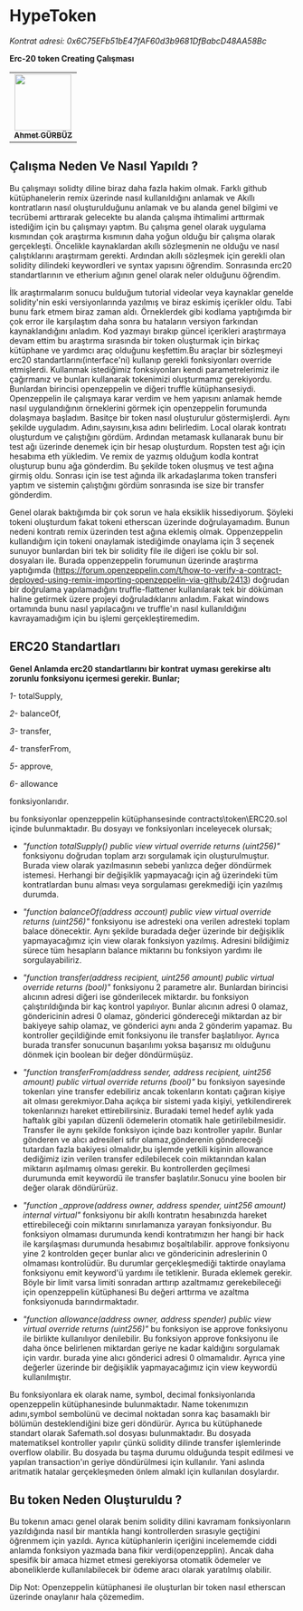 # HypeToken
*Kontrat adresi: 0x6C75EFb51bE47fAF60d3b9681DfBabcD48AA58Bc*

**Erc-20 token Creating Çalışması**

<table> <tr> <td align="center"><a href="https://github.com/ahmtgrbz"><img src="https://avatars0.githubusercontent.com/u/44843548?s=460&v=4" width="100px;" alt=""/><br /><sub><b>Ahmet GÜRBÜZ</b>
</tr>
</table>

## **Çalışma Neden Ve Nasıl Yapıldı ?**

Bu çalışmayı solidty diline biraz daha fazla hakim olmak. Farklı github kütüphanelerin remix üzerinde nasıl kullanıldığını anlamak ve Akıllı kontratların nasıl oluşturulduğunu anlamak ve bu alanda genel bilgimi ve tecrübemi arttırarak gelecekte bu alanda çalışma ihtimalimi arttırmak istediğim için bu çalışmayı yaptım.
Bu çalışma genel olarak uygulama kısmından çok araştırma kısmının daha yoğun olduğu bir çalışma olarak gerçekleşti. Öncelikle kaynaklardan akıllı sözleşmenin ne olduğu ve nasıl çalıştıklarını araştırmam gerekti. Ardından akıllı sözleşmek için gerekli olan solidity dilindeki keywordleri ve syntax yapısını öğrendim. Sonrasında erc20 standartlarının ve etherium ağının genel olarak neler olduğunu öğrendim. 


İlk araştırmalarım sonucu bulduğum tutorial videolar veya kaynaklar genelde solidity'nin eski versiyonlarında yazılmış ve biraz eskimiş içerikler oldu. Tabi bunu fark etmem biraz zaman aldı. Örneklerdek gibi kodlama yaptığımda bir çok error ile karşılaştım daha sonra bu hataların versiyon farkından kaynaklandığını anladım. Kod yazmayı bırakıp güncel içerikleri araştırmaya devam ettim bu araştırma sırasında bir token oluşturmak için birkaç kütüphane ve yardımcı araç olduğunu keşfettim.Bu araçlar bir sözleşmeyi erc20 standartlarını(interface'ni) kullanıp gerekli fonksiyonları override etmişlerdi. Kullanmak istediğimiz fonksiyonları kendi parametrelerimiz ile çağırmanız ve bunları kullanarak tokenimizi oluşturmamız gerekiyordu. Bunlardan birincisi openzeppelin ve diğeri truffle kütüphansesiydi. Openzeppelin ile çalışmaya karar verdim ve hem yapısını anlamak hemde nasıl uygulandığının örneklerini görmek için openzeppelin forumunda dolaşmaya başladım. Basitçe bir token nasıl oluşturulur göstermişlerdi. Aynı şekilde uyguladım. Adını,sayısını,kısa adını belirledim. Local olarak kontratı oluşturdum ve çalıştığını gördüm. Ardından metamask kullanarak bunu bir test ağı üzerinde denemek için bir hesap oluşturdum. Ropsten test ağı için hesabıma eth yükledim. Ve remix de yazmış olduğum kodla kontrat oluşturup bunu ağa gönderdim. Bu şekilde token oluşmuş ve test ağına girmiş oldu. Sonrası için ise test ağında ilk arkadaşlarıma token transferi yaptım ve sistemin çalıştığını gördüm sonrasında ise size bir transfer gönderdim.


Genel olarak baktığımda bir çok sorun ve hala eksiklik hissediyorum. Şöyleki tokeni oluşturdum fakat tokeni etherscan üzerinde doğrulayamadım. Bunun nedeni kontratı remix üzerinden test ağına eklemiş olmak. Oppenzeppelin kullandığım için tokeni onaylamak istediğimde onaylama için 3 seçenek sunuyor bunlardan biri tek bir solidity file ile diğeri ise çoklu bir sol. dosyaları ile. Burada oppenzeppelin forumunun üzerinde araştırma yaptığımda (https://forum.openzeppelin.com/t/how-to-verify-a-contract-deployed-using-remix-importing-openzeppelin-via-github/2413) doğrudan bir doğrulama yapılamadığını truffle-flattener kullanılarak tek bir döküman haline getirmek üzere projeyi doğruladıklarını anladım. Fakat windows ortamında bunu nasıl yapılacağını ve truffle'ın nasıl kullanıldığını kavrayamadığım için bu işlemi gerçekleştiremedim. 


## **ERC20 Standartları**
**Genel Anlamda erc20 standartlarını bir kontrat uyması gerekirse altı zorunlu fonksiyonu içermesi gerekir. Bunlar;**

*1-* totalSupply,

*2-* balanceOf,

*3-* transfer,

*4-* transferFrom,

*5-* approve,

*6-* allowance

fonksiyonlarıdır.

bu fonksiyonlar openzeppelin kütüphansesinde contracts\token\ERC20.sol içinde bulunmaktadır. Bu dosyayı ve fonksiyonları inceleyecek olursak;


* *"function totalSupply() public view virtual override returns (uint256)"* fonksiyonu doğrudan toplam arzı sorgulamak için oluşturulmuştur. Burada view olarak yazılmasının sebebi yanlızca değer döndürmek istemesi. Herhangi bir değişiklik yapmayacağı için ağ üzerindeki tüm kontratlardan bunu alması veya sorgulaması gerekmediği için yazılmış durumda. 

 
* *"function balanceOf(address account) public view virtual override returns (uint256)"* fonksiyonu ise adresteki ona verilen adresteki toplam balace dönecektir. Aynı şekilde buradada değer üzerinde bir değişiklik yapmayacağımız için view olarak fonksiyon yazılmış. Adresini bildiğimiz sürece tüm hesapların balance miktarını bu fonksiyon yardımı ile sorgulayabiliriz.

* *"function transfer(address recipient, uint256 amount) public virtual override returns (bool)"* fonksiyonu 2 parametre alır. Bunlardan birincisi alıcının adresi diğeri ise gönderilecek miktardır. bu fonksiyon çalıştırıldığında bir kaç kontrol yapılıyor. Bunlar alıcının adresi 0 olamaz, göndericinin adresi 0 olamaz, gönderici göndereceği miktardan az bir bakiyeye sahip olamaz, ve gönderici aynı anda 2 gönderim yapamaz. Bu kontroller geçildiğinde emit fonksiyonu ile transfer başlatılıyor. Ayrıca burada transfer sonucunun başarılımı yoksa başarısız mı olduğunu dönmek için boolean bir değer döndürmüşüz.

* *"function transferFrom(address sender, address recipient, uint256 amount) public virtual override returns (bool)"*  bu fonksiyon sayesinde tokenları yine transfer edebiliriz ancak tokenların kontatı çağıran kişiye ait olması gerekmiyor.Daha açıkça bir sistemi yada kişiyi, yetkilendirerek tokenlarınızı hareket ettirebilirsiniz. Buradaki temel hedef aylık yada haftalık gibi yapılan düzenli ödemelerin otomatik hale getirilebilmesidir. Transfer ile aynı şekilde fonksiyon içinde bazı kontroller yapılır. Bunlar gönderen ve alıcı adresileri sıfır  olamaz,gönderenin göndereceği tutardan fazla bakiyesi olmalıdır,bu işlemde yetkili kişinin allowance dediğimiz izin verilen transfer edilebilecek coin miktarından kalan miktarın aşılmamış olması gerekir. Bu kontrollerden geçilmesi durumunda emit keywordü ile transfer başlatılır.Sonucu yine boolen bir değer olarak döndürürüz.

* *"function _approve(address owner, address spender, uint256 amount) internal virtual"* fonksiyonu bir akıllı kontratın hesabınızda hareket ettirebileceği coin miktarını sınırlamanıza yarayan fonksiyondur. Bu fonksiyon olmaması durumunda kendi kontratımızın her hangi bir hack ile karşılaşması durumunda hesabımız boşaltılabilir. approve fonksiyonu yine 2 kontrolden geçer bunlar alıcı ve göndericinin adreslerinin 0 olmaması kontrolüdür. Bu durumlar gerçekleşmediği taktirde onaylama fonksiyonu emit keyword'ü yardımı ile tetiklenir. Burada eklemek gerekir. Böyle bir limit varsa limiti sonradan arttırıp azaltmamız gerekebileceği için openzeppelin kütüphanesi Bu değeri arttırma ve azaltma fonksiyonuda barındırmaktadır.

* *"function allowance(address owner, address spender) public view virtual override returns (uint256)"* bu fonksiyon ise approve fonksiyonu ile birlikte kullanılıyor denilebilir. Bu fonksiyon approve fonksiyonu ile daha önce belirlenen miktardan geriye ne kadar kaldığını sorgulamak için vardır. burada yine alıcı gönderici adresi 0 olmamalıdır. Ayrıca yine değerler üzerinde bir değişiklik yapmayacağımız için view keywordü kullanılmıştır.



Bu fonksiyonlara ek olarak name, symbol, decimal fonksiyonlarıda openzeppelin kütüphanesinde bulunmaktadır. Name tokenımızın adını,symbol sembolünü ve decimal noktadan sonra kaç basamaklı bir bölümün desteklendiğini bize geri döndürür.
Ayrıca bu kütüphanede standart olarak Safemath.sol dosyası bulunmaktadır. Bu dosyada matematiksel kontroller yapılır çünkü solidity dilinde transfer işlemlerinde overflow olabilir. Bu dosyada bu taşma durumu olduğunda tespit edilmesi ve yapılan transaction'ın geriye döndürülmesi için kullanılır. Yani aslında aritmatik hatalar gerçekleşmeden önlem almakl için kullanılan dosylardır. 



## **Bu token Neden Oluşturuldu ?** 

Bu tokenın amacı genel olarak benim solidity dilini kavramam fonksiyonların yazıldığında nasıl bir mantıkla hangi kontrollerden sırasıyle geçtiğini öğrenmem için yazıldı. Ayrıca kütüphanlerin içeriğini incelememde ciddi anlamda fonksiyon yazmada bana fikir verdi(openzepplin).  Ancak daha spesifik bir amaca hizmet etmesi gerekiyorsa otomatik ödemeler ve aboneliklerde kullanılabilecek bir ödeme aracı olarak yaratılmış olabilir.


Dip Not: Openzeppelin kütüphanesi ile oluşturlan bir token nasıl etherscan üzerinde onaylanır hala çözemedim.
